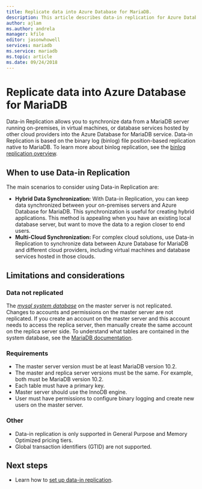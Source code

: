 ```yaml
---
title: Replicate data into Azure Database for MariaDB.
description: This article describes data-in replication for Azure Database for MariaDB.
author: ajlam
ms.author: andrela
manager: kfile
editor: jasonwhowell
services: mariadb
ms.service: mariadb
ms.topic: article
ms.date: 09/24/2018
---
```


# Replicate data into Azure Database for MariaDB

Data-in Replication allows you to synchronize data from a MariaDB server running on-premises, in virtual machines, or database services hosted by other cloud providers into the Azure Database for MariaDB service. Data-in Replication is based on the binary log (binlog) file position-based replication native to MariaDB. To learn more about binlog replication, see the [binlog replication overview](https://mariadb.com/kb/en/library/replication-overview/).

## When to use Data-in Replication
The main scenarios to consider using Data-in Replication are:

- **Hybrid Data Synchronization:** With Data-in Replication, you can keep data synchronized between your on-premises servers and Azure Database for MariaDB. This synchronization is useful for creating hybrid applications. This method is appealing when you have an existing local database server, but want to move the data to a region closer to end users.
- **Multi-Cloud Synchronization:** For complex cloud solutions, use Data-in Replication to synchronize data between Azure Database for MariaDB and different cloud providers, including virtual machines and database services hosted in those clouds.

## Limitations and considerations

### Data not replicated
The [*mysql system database*](https://mariadb.com/kb/en/library/the-mysql-database-tables/) on the master server is not replicated. Changes to accounts and permissions on the master server are not replicated. If you create an account on the master server and this account needs to access the replica server, then manually create the same account on the replica server side. To understand what tables are contained in the system database, see the [MariaDB documentation](https://mariadb.com/kb/en/library/the-mysql-database-tables/).

### Requirements
- The master server version must be at least MariaDB version 10.2.
- The master and replica server versions must be the same. For example, both must be MariaDB version 10.2.
- Each table must have a primary key.
- Master server should use the InnoDB engine.
- User must have permissions to configure binary logging and create new users on the master server.

### Other
- Data-in replication is only supported in General Purpose and Memory Optimized pricing tiers.
- Global transaction identifiers (GTID) are not supported.

## Next steps
- Learn how to [set up data-in replication](howto-data-in-replication.md).
